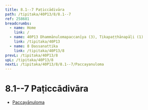 ```yaml
---
title: 8.1--7 Paṭiccādivāra
path: /tipitaka/40P13/8/8.1--7
ref: 258681
breadcrumbs:
  - name: Home
    link: /
  - name: 40P13 Dhammānulomapaccanīya (3), Tikapaṭṭhānapāḷi (1)
    link: /tipitaka/40P13
  - name: 8 Dassanattika
    link: /tipitaka/40P13/8
prevL: /tipitaka/40P13/8
upL: /tipitaka/40P13/8
nextL: /tipitaka/40P13/8/8.1--7/Paccayanuloma
---
```


# 8.1--7 Paṭiccādivāra

* [Paccayānuloma](/tipitaka/40P13/8/8.1--7/Paccayanuloma)


